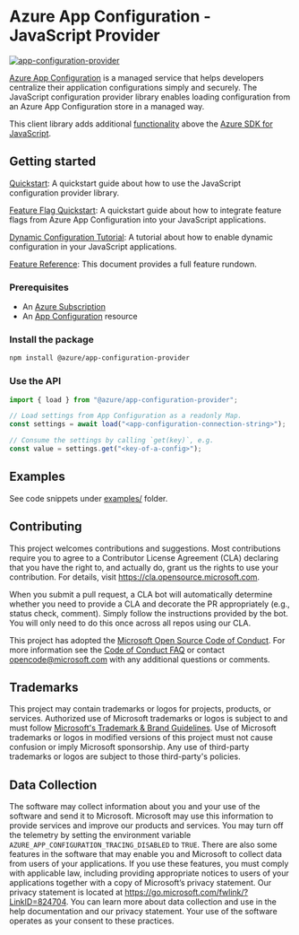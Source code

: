 # Azure App Configuration - JavaScript Provider

[![app-configuration-provider](https://img.shields.io/npm/v/@azure/app-configuration-provider?label=@azure/app-configuration-provider)](https://www.npmjs.com/package/@azure/app-configuration-provider)

[Azure App Configuration](https://docs.microsoft.com/en-us/azure/azure-app-configuration/overview) is a managed service that helps developers centralize their application configurations simply and securely. The JavaScript configuration provider library enables loading configuration from an Azure App Configuration store in a managed way. 

This client library adds additional [functionality](https://learn.microsoft.com/azure/azure-app-configuration/reference-javascript-provider) above the [Azure SDK for JavaScript](https://www.npmjs.com/package/@azure/app-configuration).

## Getting started

[Quickstart](https://learn.microsoft.com/azure/azure-app-configuration/quickstart-javascript-provider): A quickstart guide about how to use the JavaScript configuration provider library.

[Feature Flag Quickstart](https://learn.microsoft.com/azure/azure-app-configuration/quickstart-feature-flag-javascript): A quickstart guide about how to integrate feature flags from Azure App Configuration into your JavaScript applications.

[Dynamic Configuration Tutorial](https://learn.microsoft.com/azure/azure-app-configuration/enable-dynamic-configuration-javascript): A tutorial about how to enable dynamic configuration in your JavaScript applications.

[Feature Reference](https://learn.microsoft.com/azure/azure-app-configuration/reference-javascript-provider): This document provides a full feature rundown.

### Prerequisites

- An [Azure Subscription](https://azure.microsoft.com)
- An [App Configuration](https://learn.microsoft.com/en-us/azure/azure-app-configuration/quickstart-azure-app-configuration-create?tabs=azure-portal) resource

### Install the package

```bash
npm install @azure/app-configuration-provider
```

### Use the API

```js
import { load } from "@azure/app-configuration-provider";

// Load settings from App Configuration as a readonly Map.
const settings = await load("<app-configuration-connection-string>");

// Consume the settings by calling `get(key)`, e.g.
const value = settings.get("<key-of-a-config>");
```

## Examples

See code snippets under [examples/](./examples/) folder.

## Contributing

This project welcomes contributions and suggestions.  Most contributions require you to agree to a
Contributor License Agreement (CLA) declaring that you have the right to, and actually do, grant us
the rights to use your contribution. For details, visit https://cla.opensource.microsoft.com.

When you submit a pull request, a CLA bot will automatically determine whether you need to provide
a CLA and decorate the PR appropriately (e.g., status check, comment). Simply follow the instructions
provided by the bot. You will only need to do this once across all repos using our CLA.

This project has adopted the [Microsoft Open Source Code of Conduct](https://opensource.microsoft.com/codeofconduct/).
For more information see the [Code of Conduct FAQ](https://opensource.microsoft.com/codeofconduct/faq/) or
contact [opencode@microsoft.com](mailto:opencode@microsoft.com) with any additional questions or comments.

## Trademarks

This project may contain trademarks or logos for projects, products, or services. Authorized use of Microsoft 
trademarks or logos is subject to and must follow 
[Microsoft's Trademark & Brand Guidelines](https://www.microsoft.com/en-us/legal/intellectualproperty/trademarks/usage/general).
Use of Microsoft trademarks or logos in modified versions of this project must not cause confusion or imply Microsoft sponsorship.
Any use of third-party trademarks or logos are subject to those third-party's policies.

## Data Collection

The software may collect information about you and your use of the software and send it to Microsoft. Microsoft may use this information to provide services and improve our products and services. You may turn off the telemetry by setting the environment variable `AZURE_APP_CONFIGURATION_TRACING_DISABLED` to `TRUE`. There are also some features in the software that may enable you and Microsoft to collect data from users of your applications. If you use these features, you must comply with applicable law, including providing appropriate notices to users of your applications together with a copy of Microsoft’s privacy statement. Our privacy statement is located at https://go.microsoft.com/fwlink/?LinkID=824704. You can learn more about data collection and use in the help documentation and our privacy statement. Your use of the software operates as your consent to these practices.